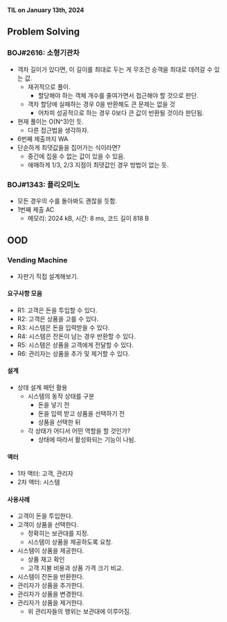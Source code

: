 **TIL on January 13th, 2024**

## Problem Solving
### BOJ#2616: 소형기관차
* 객차 길이가 있다면, 이 길이를 최대로 두는 게 무조건 승객을 최대로 데려갈 수 있는 값.
    - 재귀적으로 풀이.
        + 할당해야 하는 객체 개수를 줄여가면서 접근해야 할 것으로 판단.
    - 객차 할당에 실패하는 경우 0을 반환해도 큰 문제는 없을 것
        + 어차피 성공적으로 하는 경우 0보다 큰 값이 반환될 것이라 판단됨.
* 현재 풀이는 O(N^3)인 듯.
    - 다른 접근법을 생각하자.
* 6번째 제출까지 WA
* 단순하게 최댓값들을 집어가는 식이라면?
    - 중간에 집을 수 없는 값이 있을 수 있음.
    - 애매하게 1/3, 2/3 지점이 최댓값인 경우 방법이 없는 듯.

### BOJ#1343: 폴리오미노
* 모든 경우의 수를 돌아봐도 괜찮을 듯함.
* 1번째 제출 AC
    - 메모리: 2024 kB, 시간: 8 ms, 코드 길이 818 B

## OOD
### Vending Machine
* 자판기 직접 설계해보기.

#### 요구사항 모음
* R1: 고객은 돈을 투입할 수 있다.
* R2: 고객은 상품을 고를 수 있다.
* R3: 시스템은 돈을 입력받을 수 있다.
* R4: 시스템은 잔돈이 남는 경우 반환할 수 있다.
* R5: 시스템은 상품을 고객에게 전달할 수 있다.
* R6: 관리자는 상품을 추가 및 제거할 수 있다.

#### 설계
* 상태 설계 패턴 활용
    - 시스템의 동작 상태를 구분
        + 돈을 넣기 전
        + 돈을 입력 받고 상품을 선택하기 전
        + 상품을 선택한 뒤
    - 각 상태가 어디서 어떤 역할을 할 것인가?
        + 상태에 따라서 활성화되는 기능이 나뉨.

#### 액터
* 1차 액터: 고객, 관리자
* 2차 액터: 시스템

#### 사용사례
* 고객이 돈을 투입한다.
* 고객이 상품을 선택한다.
    - 정확히는 보관대를 지정.
    - 시스템이 상품을 제공하도록 요청.
* 시스템이 상품을 제공한다.
    - 상품 재고 확인
    - 고객 지불 비용과 상품 가격 크기 비교.
* 시스템이 잔돈을 반환한다.
* 관리자가 상품을 추가한다.
* 관리자가 상품을 변경한다.
* 관리자가 상품을 제거한다.
    - 위 관리자들의 행위는 보관대에 이루어짐.
